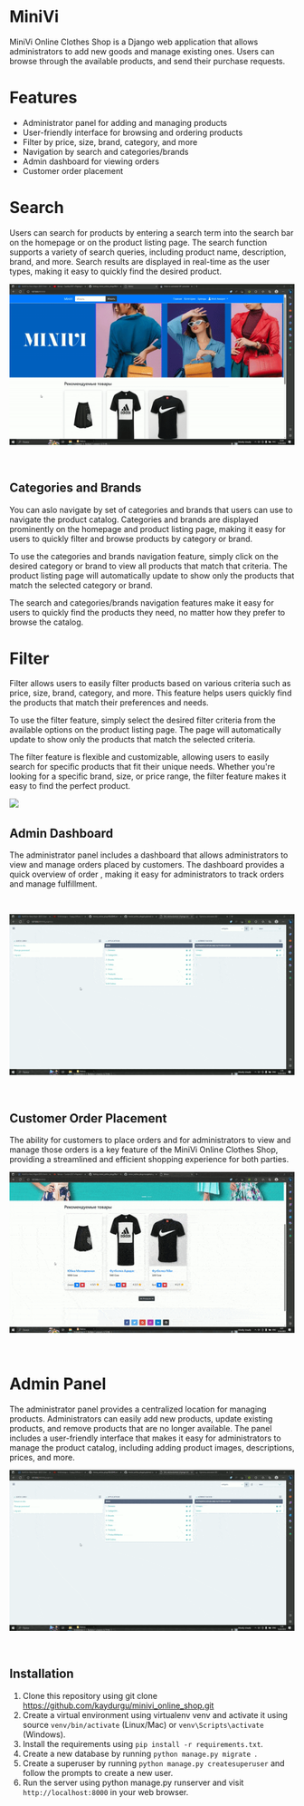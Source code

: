 # MiniVi

MiniVi Online Clothes Shop is a Django web application that allows administrators to add new goods and manage existing ones. Users can browse through the available products, and send their purchase requests.

# Features

- Administrator panel for adding and managing products
- User-friendly interface for browsing and ordering products
- Filter by price, size, brand, category, and more
- Navigation by search and categories/brands
- Admin dashboard for viewing orders
- Customer order placement

# Search
Users can search for products by entering a search term into the search bar on the homepage or on the product listing page. The search function supports a variety of search queries, including product name, description, brand, and more. Search results are displayed in real-time as the user types, making it easy to quickly find the desired product.
<br>

![](https://github.com/kaydurgu/minivi_online_shop/blob/main/gif/navigation.gif)

<br>

## Categories and Brands
You can aslo navigate by set of categories and brands that users can use to navigate the product catalog. Categories and brands are displayed prominently on the homepage and product listing page, making it easy for users to quickly filter and browse products by category or brand.

To use the categories and brands navigation feature, simply click on the desired category or brand to view all products that match that criteria. The product listing page will automatically update to show only the products that match the selected category or brand.

The search and categories/brands navigation features make it easy for users to quickly find the products they need, no matter how they prefer to browse the catalog.

# Filter

Filter allows users to easily filter products based on various criteria such as price, size, brand, category, and more. This feature helps users quickly find the products that match their preferences and needs.

To use the filter feature, simply select the desired filter criteria from the available options on the product listing page. The page will automatically update to show only the products that match the selected criteria.

The filter feature is flexible and customizable, allowing users to easily search for specific products that fit their unique needs. Whether you're looking for a specific brand, size, or price range, the filter feature makes it easy to find the perfect product.



![](https://github.com/kaydurgu/minivi_online_shop/blob/main/gif/filter.gif)
<br>



## Admin Dashboard


The administrator panel includes a dashboard that allows administrators to view and manage orders placed by customers. The dashboard provides a quick overview of order , making it easy for administrators to track orders and manage fulfillment.

<br>

![](https://github.com/kaydurgu/minivi_online_shop/blob/main/gif/adminka.gif)

<br>


## Customer Order Placement

The ability for customers to place orders and for administrators to view and manage those orders is a key feature of the MiniVi Online Clothes Shop, providing a streamlined and efficient shopping experience for both parties.
<br>

![](https://github.com/kaydurgu/minivi_online_shop/blob/main/gif/customer%20order%20and%20admin%20dashboard.gif)

<br>

# Admin Panel
The administrator panel provides a centralized location for managing products. Administrators can easily add new products, update existing products, and remove products that are no longer available. The panel includes a user-friendly interface that makes it easy for administrators to manage the product catalog, including adding product images, descriptions, prices, and more.
<br>

![](https://github.com/kaydurgu/minivi_online_shop/blob/main/gif/adminka.gif)

<br>

## Installation

1. Clone this repository using git clone https://github.com/kaydurgu/minivi_online_shop.git
2. Create a virtual environment using virtualenv venv and activate it using source ``venv/bin/activate`` (Linux/Mac) or ``venv\Scripts\activate`` (Windows).
3. Install the requirements using ``pip install -r requirements.txt``.
4. Create a new database by running  ``python manage.py migrate ``.
5. Create a superuser by running ``python manage.py createsuperuser`` and follow the prompts to create a new user.
6. Run the server using python manage.py runserver and visit ``http://localhost:8000`` in your web browser.


 
